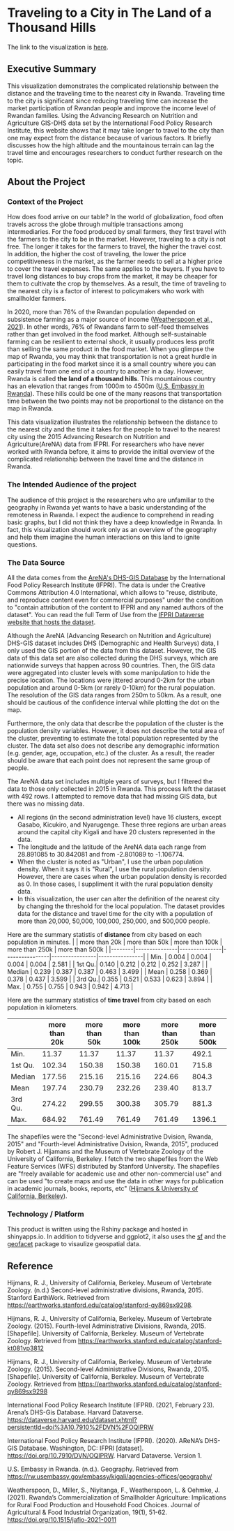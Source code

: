 # Traveling to a City in The Land of a Thousand Hills
The link to the visualization is [here](https://kimminah.shinyapps.io/traveling_in_rwanda/).

## Executive Summary
This visualization demonstrates the complicated relationship between the distance and the traveling time to the nearest city in Rwanda. Traveling time to the city is significant since reducing traveling time can increase the market participation of Rwandan people and improve the income level of Rwandan families. Using the Advancing Research on Nutrition and Agriculture GIS-DHS data set by the International Food Policy Research Institute, this website shows that it may take longer to travel to the city than one may expect from the distance because of various factors. It briefly discusses how the high altitude and the mountainous terrain can lag the travel time and encourages researchers to conduct further research on the topic.

## About the Project
### Context of the Project
How does food arrive on our table? In the world of globalization, food often travels across the globe through multiple transactions among intermediaries. For the food produced by small farmers, they first travel with the farmers to the city to be in the market. However, traveling to a city is not free. The longer it takes for the farmers to travel, the higher the travel cost. In addition, the higher the cost of traveling, the lower the price competitiveness in the market, as the farmer needs to sell at a higher price to cover the travel expenses. The same applies to the buyers. If you have to travel long distances to buy crops from the market, it may be cheaper for them to cultivate the crop by themselves. As a result, the time of traveling to the nearest city is a factor of interest to policymakers who work with smallholder farmers.
    
In 2020, more than 76% of the Rwandan population depended on subsistence farming as a major source of income ([Weatherspoon et al., 2021](https://www.degruyter.com/document/doi/10.1515/jafio-2021-0011/html)). In other words, 76% of Rwandans farm to self-feed themselves rather than get involved in the food market. Although self-sustainable farming can be resilient to external shock, it usually produces less profit than selling the same product in the food market. When you glimpse the map of Rwanda, you may think that transportation is not a great hurdle in participating in the food market since it is a small country where you can easily travel from one end of a country to another in a day. However, Rwanda is called **the land of a thousand hills**. This mountainous country has an elevation that ranges from 1000m to 4500m ([U.S. Embassy in Rwanda](https://rw.usembassy.gov/embassy/kigali/agencies-offices/geography/)). These hills could be one of the many reasons that transportation time between the two points may not be proportional to the distance on the map in Rwanda.
  
This data visualization illustrates the relationship between the distance to the nearest city and the time it takes for the people to travel to the nearest city using the 2015 Advancing Research on Nutrition and Agriculture(AreNA) data from IFPRI. For researchers who have never worked with Rwanda before, it aims to provide the initial overview of the complicated relationship between the travel time and the distance in Rwanda. 

### The Intended Audience of the project
The audience of this project is the researchers who are unfamiliar to the geography in Rwanda yet wants to have a basic understanding of the remoteness in Rwanda. I expect the audience to comprehend in reading basic graphs, but I did not think they have a deep knowledge in Rwanda. In fact, this visualization should work only as an overview of the geography and help them imagine the human interactions on this land to ignite questions. 

### The Data Source
All the data comes from the [AreNA's DHS-GIS Database](https://www.ifpri.org/publication/arenas-dhs-gis-database) by the International Food Policy Research Institute (IFPRI). The data is under the Creative Commons Attribution 4.0 International, which allows to "reuse, distribute, and reproduce content even for commercial purposes" under the condition to "contain attribution of the content to IFPRI and any named authors of the dataset". You can read the full Term of Use from the [IFPRI Dataverse website that hosts the dataset](https://dataverse.harvard.edu/dataset.xhtml?persistentId=doi:10.7910/DVN/OQIPRW). 
  
Although the AreNA (Advancing Research on Nutrition and Agriculture) DHS-GIS dataset includes DHS (Demographic and Health Surveys) data, I only used the GIS portion of the data from this dataset. However, the GIS data of this data set are also collected during the DHS surveys, which are nationwide surveys that happen across 90 countries. Then, the GIS data were aggregated into cluster levels with some manipulation to hide the precise location. The locations were jittered around 0-2km for the urban population and around 0-5km (or rarely 0-10km) for the rural population. The resolution of the GIS data ranges from 250m to 50km. As a result, one should be cautious of the confidence interval while plotting the dot on the map. 
  
Furthermore, the only data that describe the population of the cluster is the population density variables. However, it does not describe the total area of the cluster, preventing to estimate the total population represented by the cluster. The data set also does not describe any demographic information (e.g. gender, age, occupation, etc.) of the cluster. As a result, the reader should be aware that each point does not represent the same group of people. 
  
The AreNA data set includes multiple years of surveys, but I filtered the data to those only collected in 2015 in Rwanda. This process left the dataset with 492 rows. I attempted to remove data that had missing GIS data, but there was no missing data.
 
- All regions (in the second administration level) have 16 clusters, except Gasabo, Kicukiro, and Nyarugenge. These three regions are urban areas around the capital city Kigali and have 20 clusters represented in the data. 
- The longitude and the latitude of the AreNA data each range from 28.891085 to 30.842081 and from -2.801089 to -1.106774.
- When the cluster is noted as "Urban",  I use the urban population density. When it says it is "Rural", I use the rural population density. However, there are cases when the urban population density is recorded as 0. In those cases, I suppliment it with the rural population density data. 
- In this visualization, the user can alter the definition of the nearest city by changing the threshold for the local population. The dataset provides data for the distance and travel time for the city with a population of more than 20,000, 50,000, 100,000, 250,000, and 500,000 people.

Here are the summary statistis of **distance** from city based on each population in minutes.
|        | more than 20k | more than 50k | more than 100k | more than 250k | more than 500k |
|--------|---------------|---------------|----------------|----------------|----------------|
| Min.   | 0.004         | 0.004         | 0.004          | 0.004          | 2.581          |
| 1st Qu.| 0.140         | 0.212         | 0.212          | 0.252          | 3.287          |
| Median | 0.239         | 0.387         | 0.387          | 0.463          | 3.499          |
| Mean   | 0.258         | 0.369         | 0.378          | 0.437          | 3.599          |
| 3rd Qu.| 0.355         | 0.521         | 0.533          | 0.623          | 3.894          |
| Max.   | 0.755         | 0.755         | 0.943          | 0.942          | 4.713          |


Here are the summary statistics of **time travel** from city based on each population in kilometers.
  
|        | more than 20k | more than 50k | more than 100k | more than 250k | more than 500k |
|--------|---------------|---------------|----------------|----------------|----------------|
| Min.   | 11.37         | 11.37         | 11.37          | 11.37          | 492.1          |
| 1st Qu.| 102.34        | 150.38        | 150.38         | 160.01         | 715.8          |
| Median | 177.56        | 215.16        | 215.16         | 224.66         | 804.3          |
| Mean   | 197.74        | 230.79        | 232.26         | 239.40         | 813.7          |
| 3rd Qu.| 274.22        | 299.55        | 300.38         | 305.79         | 881.3          |
| Max.   | 684.92        | 761.49        | 761.49         | 761.49         | 1396.1         |



The shapefiles were the "Second-level Administrative Dvision, Rwanda, 2015" and "Fourth-level Administrative Dvision, Rwanda, 2015", produced by Robert J. Hijamans and the Museum of Vertebrate Zoology of the University of California, Berkeley. I fetch the two shapefiles from the Web Feature Services (WFS) distributed by Stanford University. The shapefiles are "freely available for academic use and other non-commercial use" and can be used "to create maps and use the data in other ways for publication in academic journals, books, reports, etc" ([Hijmans & University of California, Berkeley](https://earthworks.stanford.edu/catalog/stanford-qy869sx9298)).

### Technology / Platform
This product is written using the Rshiny package and hosted in shinyapps.io. In addition to tidyverse and ggplot2, it also uses the [sf](https://r-spatial.github.io/sf/) and the [geofacet](https://cran.r-project.org/web/packages/geofacet/vignettes/geofacet.html) package to visaulize geospatial data.

## Reference
Hijmans, R. J., University of California, Berkeley. Museum of Vertebrate Zoology. (n.d.) Second-level administrative divisions, Rwanda, 2015. Stanford EarthWork. Retrieved from https://earthworks.stanford.edu/catalog/stanford-qy869sx9298.

Hijmans, R. J., University of California, Berkeley. Museum of Vertebrate Zoology. (2015). Fourth-level Administrative Divisions, Rwanda, 2015. [Shapefile]. University of California, Berkeley. Museum of Vertebrate Zoology. Retrieved from https://earthworks.stanford.edu/catalog/stanford-kt081vp3812
  
Hijmans, R. J., University of California, Berkeley. Museum of Vertebrate Zoology. (2015). Second-level Administrative Divisions, Rwanda, 2015. [Shapefile]. University of California, Berkeley. Museum of Vertebrate Zoology. Retrieved from https://earthworks.stanford.edu/catalog/stanford-qy869sx9298

International Food Policy Research Institute (IFPRI). (2021, February 23). Arena’s DHS-Gis Database. Harvard Dataverse. https://dataverse.harvard.edu/dataset.xhtml?persistentId=doi%3A10.7910%2FDVN%2FOQIPRW 
  
International Food Policy Research Institute (IFPRI). (2020). AReNA’s DHS-GIS Database. Washington, DC: IFPRI [dataset]. https://doi.org/10.7910/DVN/OQIPRW. Harvard Dataverse. Version 1.
   
U.S. Embassy in Rwanda. (n.d.). Geography. Retrieved from https://rw.usembassy.gov/embassy/kigali/agencies-offices/geography/
  
Weatherspoon, D., Miller, S., Niyitanga, F., Weatherspoon, L. & Oehmke, J. (2021). Rwanda’s Commercialization of Smallholder Agriculture: Implications for Rural Food Production and Household Food Choices. Journal of Agricultural & Food Industrial Organization, 19(1), 51-62. https://doi.org/10.1515/jafio-2021-0011

